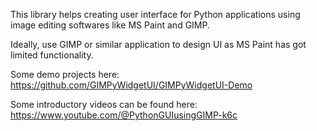 This library helps creating user interface for Python applications using image editing softwares like MS Paint and GIMP.

Ideally, use GIMP or similar application to design UI as MS Paint has got limited functionality.

Some demo projects here:
https://github.com/GIMPyWidgetUI/GIMPyWidgetUI-Demo

Some introductory videos can be found here:
https://www.youtube.com/@PythonGUIusingGIMP-k6c